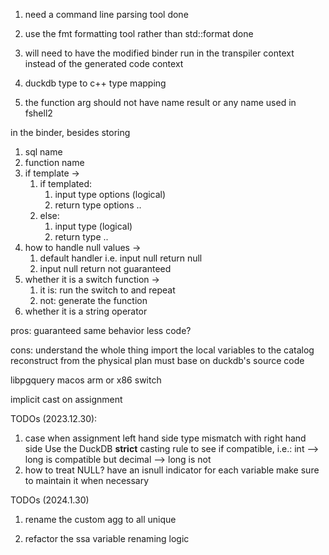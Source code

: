 1. need a command line parsing tool done
3. use the fmt formatting tool rather than std::format done
4. will need to have the modified binder run in the transpiler context instead of the generated code context
5. duckdb type to c++ type mapping



1. the function arg should not have name result or any name used in fshell2


in the binder, besides storing
1. sql name
1. function name
2. if template -> 
    1. if templated:
        1. input type options (logical)
        2. return type options ..
    2. else:
        1. input type (logical)
        2. return type ..
3. how to handle null values ->
    1. default handler i.e. input null return null
    2. input null return not guaranteed
4. whether it is a switch function ->
    1. it is: run the switch to and repeat
    2. not: generate the function
5. whether it is a string operator


<!-- should we modify the duckdb's binder or build ourselves'? -->
pros:
guaranteed same behavior
less code?

cons:
understand the whole thing
import the local variables to the catalog
reconstruct from the physical plan
must base on duckdb's source code


libpgquery macos arm or x86 switch

implicit cast on assignment


TODOs (2023.12.30):
1. case when assignment left hand side type mismatch with right hand side
Use the DuckDB **strict** casting rule to see if compatible, i.e.:
int --> long is compatible but decimal --> long is not
2. how to treat NULL?
have an isnull indicator for each variable
make sure to maintain it when necessary

TODOs (2024.1.30)
1. rename the custom agg to all unique

1. refactor the ssa variable renaming logic
